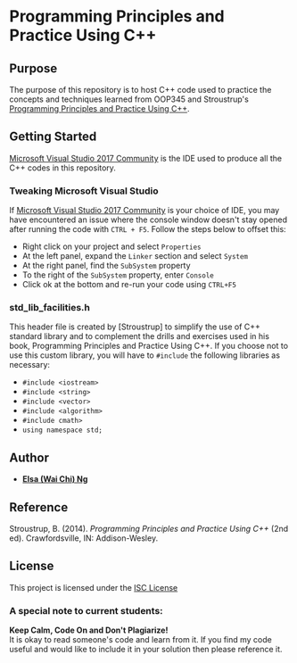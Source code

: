 # Programming Principles and Practice Using C++

## Purpose
The purpose of this repository is to host C++ code used to practice the concepts and techniques learned from OOP345 and Stroustrup's [Programming Principles and Practice Using C++](http://www.stroustrup.com/Programming/).

## Getting Started
[Microsoft Visual Studio 2017 Community](https://www.visualstudio.com/) is the IDE used to produce all the C++ codes in this repository. 

### Tweaking Microsoft Visual Studio
If [Microsoft Visual Studio 2017 Community](https://www.visualstudio.com/) is your choice of IDE, you may have encountered an issue where the console window doesn't stay opened after running the code with `CTRL + F5`. Follow the steps below to offset this: 
* Right click on your project and select `Properties`
* At the left panel, expand the `Linker` section and select `System`
* At the right panel, find the `SubSystem` property
* To the right of the `SubSystem` property, enter `Console`
* Click ok at the bottom and re-run your code using `CTRL+F5`

### std_lib_facilities.h
This header file is created by [Stroustrup] to simplify the use of C++ standard library and to complement the drills and exercises used in his book, Programming Principles and Practice Using C++. If you choose not to use this custom library, you will have to `#include` the following libraries as necessary:
* `#include <iostream>`
* `#include <string>`
* `#include <vector>`
* `#include <algorithm>`
* `#include cmath>`
* `using namespace std;`

## Author
* [**Elsa (Wai Chi) Ng**](https://github.com/elsa-ng)

## Reference
Stroustrup, B. (2014). *Programming Principles and Practice Using C++* (2nd ed). Crawfordsville, IN: Addison-Wesley.

## License
This project is licensed under the [ISC License](https://www.isc.org/downloads/software-support-policy/isc-license/)

### A special note to current students:  
**Keep Calm, Code On and Don't Plagiarize!**  
It is okay to read someone's code and learn from it. If you find my code useful and would like to include it in your solution then please reference it.